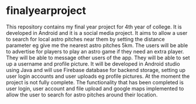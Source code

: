 # finalyearproject
This repository contains my final year project for 4th year of college. It is developed in Android and it is a social media project.
It aims to allow a user to search for local astro pitches near them by setting the distance parameter eg give me the nearest astro pitches
5km. The users will be able to advertise for players to play an astro game if they need an extra player. They will be able to message other
users of the app. They will be able to set up a username and profile picture. It will be developed in Android studio using Java and will use
Firebase database for backend storage, setting up user login accounts and user uploads eg profile pictures. At the moment the project is not
fully complete. The functionality that has been completed is user login, user account and file upload and google maps implemented to allow
the user to search for astro pitches around their location.
